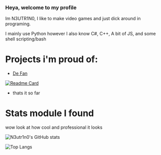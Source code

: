 ### Heya, welcome to my profile

Im N3UTR1N0, I like to make video games and just dick around in programing.

I mainly use Python however I also know C#, C++, A bit of JS, and some shell scripting/bash

# Projects i'm proud of:
- [De Fan](https://github.com/N3utr1n0/De-Fan) 

[![Readme Card](https://github-readme-stats.vercel.app/api/pin/?username=N3utr1n0&repo=De-Fan&theme=chartreuse-dark)](https://github.com/anuraghazra/de-fan)

- thats it so far

# Stats module I found

wow look at how cool and professional it looks 

![N3utr1n0's GitHub stats](https://github-readme-stats.vercel.app/api?username=N3utr1n0&show_icons=true&theme=chartreuse-dark&hide=stars,issues)

![Top Langs](https://github-readme-stats.vercel.app/api/top-langs/?username=N3utr1n0&theme=chartreuse-dark)
